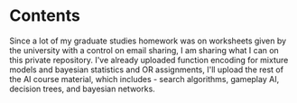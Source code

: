 # Contents

Since a lot of my graduate studies homework was on worksheets given by the university with a control on email sharing, I am sharing what I can on this private repository. 
I've already uploaded function encoding for mixture models and bayesian statistics and OR assignments, I'll upload the rest of the AI course material, which includes - search algorithms, gameplay AI, decision trees, and bayesian networks.

